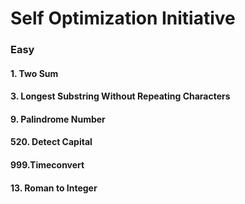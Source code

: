 # Self Optimization Initiative

  ### Easy
  
   #### 1. Two Sum
   #### 3. Longest Substring Without Repeating Characters
   #### 9. Palindrome Number
   #### 520. Detect Capital
   #### 999.Timeconvert
   #### 13. Roman to Integer
